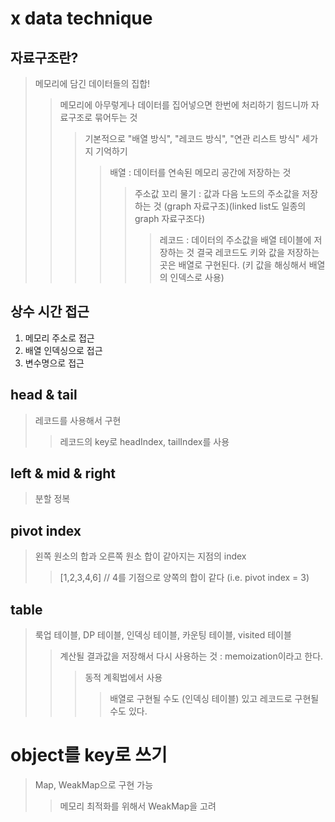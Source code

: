 # x data technique

## 자료구조란?

> 메모리에 담긴 데이터들의 집합!
>
> > 메모리에 아무렇게나 데이터를 집어넣으면 한번에 처리하기 힘드니까 자료구조로 묶어두는 것
> >
> > > 기본적으로 "배열 방식", "레코드 방식", "연관 리스트 방식" 세가지 기억하기
> > >
> > > > 배열 : 데이터를 연속된 메모리 공간에 저장하는 것
> > > >
> > > > > 주소값 꼬리 물기 : 값과 다음 노드의 주소값을 저장하는 것 (graph 자료구조)(linked list도 일종의 graph 자료구조다)
> > > > >
> > > > > > 레코드 : 데이터의 주소값을 배열 테이블에 저장하는 것
> > > > > > 결국 레코드도 키와 값을 저장하는 곳은 배열로 구현된다. (키 값을 해싱해서 배열의 인덱스로 사용)

## 상수 시간 접근

1. 메모리 주소로 접근
2. 배열 인덱싱으로 접근
3. 변수명으로 접근

## head & tail

> 레코드를 사용해서 구현
>
> > 레코드의 key로 headIndex, tailIndex를 사용

## left & mid & right

> 분할 정복

## pivot index

> 왼쪽 원소의 합과 오른쪽 원소 합이 같아지는 지점의 index
>
> > [1,2,3,4,6] // 4를 기점으로 양쪽의 합이 같다 (i.e. pivot index = 3)

## table

> 룩업 테이블, DP 테이블, 인덱싱 테이블, 카운팅 테이블, visited 테이블
>
> > 계산될 결과값을 저장해서 다시 사용하는 것 : memoization이라고 한다.
> >
> > > 동적 계획법에서 사용
> > >
> > > > 배열로 구현될 수도 (인덱싱 테이블) 있고 레코드로 구현될 수도 있다.

# object를 key로 쓰기

> Map, WeakMap으로 구현 가능
>
> > 메모리 최적화를 위해서 WeakMap을 고려
